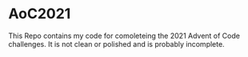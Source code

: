 # AoC2021

This Repo contains my code for comoleteing the 2021 Advent of Code challenges. It is not clean or polished and is probably incomplete.
